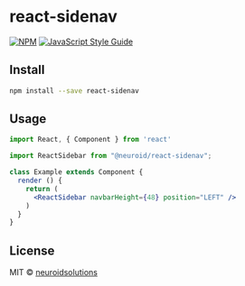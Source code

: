 # react-sidenav

> 

[![NPM](https://img.shields.io/npm/v/@neuroid/react-sidenav.svg)](https://www.npmjs.com/package/@neuroid/react-sidenav) [![JavaScript Style Guide](https://img.shields.io/badge/code_style-standard-brightgreen.svg)](https://standardjs.com)

## Install

```bash
npm install --save react-sidenav
```

## Usage

```jsx
import React, { Component } from 'react'

import ReactSidebar from "@neuroid/react-sidenav";

class Example extends Component {
  render () {
    return (
      <ReactSidebar navbarHeight={48} position="LEFT" />
    )
  }
}
```

## License

MIT © [neuroidsolutions](https://github.com/neuroidsolutions)
